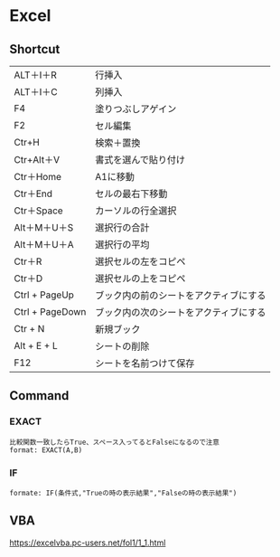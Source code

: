 # Excel

## Shortcut

|    |      |
|----|------|
|ALT＋I＋R|行挿入|
|ALT＋I＋C|列挿入|
|F4|塗りつぶしアゲイン|
|F2|セル編集|
|Ctr+H|検索＋置換|
|Ctr+Alt＋V|書式を選んで貼り付け|
|Ctr＋Home|A1に移動|
|Ctr＋End|セルの最右下移動|
|Ctr＋Space|カーソルの行全選択|
|Alt＋M＋U＋S|選択行の合計|
|Alt＋M＋U＋A|選択行の平均|
|Ctr＋R|選択セルの左をコピペ|
|Ctr＋D|選択セルの上をコピペ|
|Ctrl + PageUp|ブック内の前のシートをアクティブにする|
|Ctrl + PageDown|ブック内の次のシートをアクティブにする|
|Ctr + N|新規ブック|
|Alt + E + L|シートの削除|
|F12|シートを名前つけて保存|

## Command

### **EXACT**
    比較関数一致したらTrue、スペース入ってるとFalseになるので注意
    format: EXACT(A,B)

### **IF**
    formate: IF(条件式,"Trueの時の表示結果","Falseの時の表示結果")


## VBA
https://excelvba.pc-users.net/fol1/1_1.html